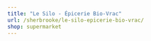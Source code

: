 ```yaml
---
title: "Le Silo - Épicerie Bio-Vrac"
url: /sherbrooke/le-silo-epicerie-bio-vrac/
shop: supermarket
---
```

